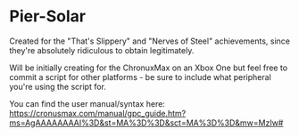 # Pier-Solar

Created for the "That's Slippery" and "Nerves of Steel" achievements, since they're absolutely ridiculous to obtain legitimately.

Will be initially creating for the ChronuxMax on an Xbox One but feel free to commit a script for other platforms - be sure to include what peripheral you're using the script for.

You can find the user manual/syntax here: https://cronusmax.com/manual/gpc_guide.htm?ms=AgAAAAAAAAI%3D&st=MA%3D%3D&sct=MA%3D%3D&mw=MzIw#
